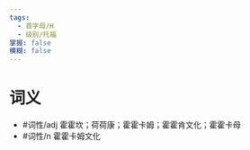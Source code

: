 ```yaml
---
tags:
  - 首字母/H
  - 级别/托福
掌握: false
模糊: false
---
```

# 词义
- #词性/adj  霍霍坎；荷荷康；霍霍卡姆；霍霍肯文化；霍霍卡母
- #词性/n  霍霍卡姆文化
